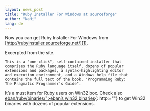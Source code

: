 ```yaml
---
layout: news_post
title: "Ruby Installer For Windows at sourceforge"
author: "NaHi"
lang: de
---
```


Now you can get Ruby Installer For Windows from
[http://rubyinstaller.sourceforge.net/][1].

Excerpted from the site.

    
    This is a "one-click", self-contained installer that
    comprises the Ruby language itself, dozens of popular
    extensions and packages, a syntax-highlighting editor
    and execution environment, and a Windows help file that
    contains the full text of the book, "Programming Ruby:
    The Pragmatic Programmer's Guide". 

It’s a must item for Ruby users on Win32 box. Check also
[eban/ruby/binaries/”&gt;eban’s win32 binaries][2]{: http:=""} to get
Win32 binaries with dozens of popular extensions.



[1]: http://rubyinstaller.sourceforge.net/ 
[2]: http://www.dm4lab.to/&lt;sub&gt;usa/ruby/index_en.html#download%E2%80%9D&gt;usa%E2%80%99s%20binaries&lt;/a&gt;%20and%0A&lt;a%20href= 
